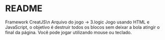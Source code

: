# README
Framework CreatJS\n
Arquivo do jogo -> 3.logic
Jogo usando HTML e JavaScript, o objetivo é destruir todos os blocos sem deixar a bola atingir o final da página.
Você pode jogar utilizando mouse ou teclado.

